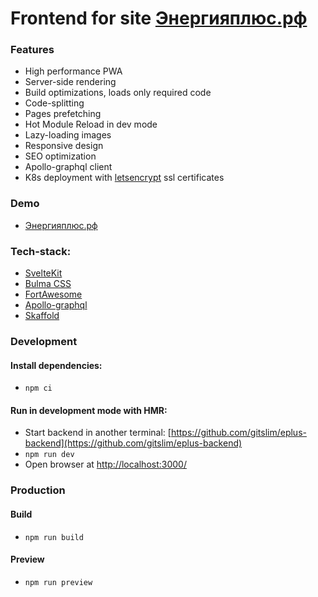 # Frontend for site [Энергияплюс.рф](https://xn--c1adkmgpem4hrai.xn--p1ai/)

### Features
- High performance PWA
- Server-side rendering
- Build optimizations, loads only required code
- Code-splitting
- Pages prefetching
- Hot Module Reload in dev mode
- Lazy-loading images  
- Responsive design
- SEO optimization
- Apollo-graphql client
- K8s deployment with [letsencrypt](https://letsencrypt.org/) ssl certificates

### Demo
- [Энергияплюс.рф](https://xn--c1adkmgpem4hrai.xn--p1ai/)

### Tech-stack:
- [SvelteKit](https://kit.svelte.dev/)
- [Bulma CSS](https://bulma.io/)
- [FortAwesome](https://fortawesome.com/)
- [Apollo-graphql](https://www.apollographql.com/)
- [Skaffold](https://skaffold.dev/)

### Development
#### Install dependencies:
- `npm ci`

#### Run in development mode with HMR:
- Start backend in another terminal: [https://github.com/gitslim/eplus-backend](https://github.com/gitslim/eplus-backend)
- `npm run dev`
- Open browser at [http://localhost:3000/](http://localhost:3000/)

### Production
#### Build
- `npm run build`

#### Preview
- `npm run preview`

